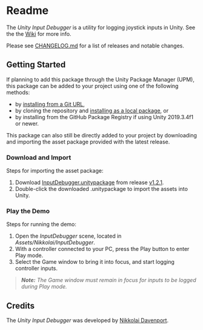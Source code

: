 # Readme
The _Unity Input Debugger_ is a utility for logging joystick inputs in Unity. See the the [Wiki] for more info.

Please see [CHANGELOG.md](CHANGELOG.md) for a list of releases and notable changes.

## Getting Started
If planning to add this package through the Unity Package Manager (UPM), this package can be added to your project using one of the following methods: 
- by [installing from a Git URL][upm-ui-giturl],
- by cloning the repository and [installing as a local package][upm-ui-local], or
- by installing from the GitHub Package Registry if using Unity 2019.3.4f1 or newer.

This package can also still be directly added to your project by downloading and importing the asset package provided with the latest release.

### Download and Import
Steps for importing the asset package:
1. Download [InputDebugger.unitypackage] from release [v1.2.1].
1. Double-click the downloaded .unitypackage to import the assets into Unity.

### Play the Demo
Steps for running the demo:
1. Open the _InputDebugger_ scene, located in _Assets/Nikkolai/InputDebugger_.
1. With a controller connected to your PC, press the Play button to enter Play mode.
1. Select the Game window to bring it into focus, and start logging controller inputs.

> _**Note:** The Game window must remain in focus for inputs to be logged during Play mode._

## Credits
The _Unity Input Debugger_ was developed by [Nikkolai Davenport](https://github.com/wcoastsands).


[Wiki]: https://github.com/wcoastsands/input-debugger/wiki
[upm-ui-giturl]: https://docs.unity3d.com/Manual/upm-ui-giturl.html
[upm-ui-local]: https://docs.unity3d.com/Manual/upm-ui-local.html

[v1.2.1]: ../../releases/tag/v1.2.1
[InputDebugger.unitypackage]: ../../releases/download/v1.2.1/InputDebugger.unitypackage
